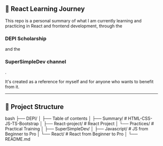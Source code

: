 <h2>🚀 React Learning Journey</h2>

This repo is a personal summary of what I am currently learning and practicing in React and frontend development,
through the <h3>DEPI Scholarship</h3>
and the <h3>SuperSimpleDev channel</h3>.

It's created as a reference for myself and for anyone who wants to benefit from it.

---

<h2>📂 Project Structure</h2>
bash
├── DEPI/
│ ├── Table of contents
│ ├── Summary/ # HTML-CSS-JS-TS-Bootstrap
│ ├── React-project/ # React Project
│ └── Practices/ # Practical Training
│ 
├── SuperSimpleDev/
│ ├── Javascript/ # JS from Beginner to Pro
│ └── React/ # React from Beginner to Pro
│
└── README.md
